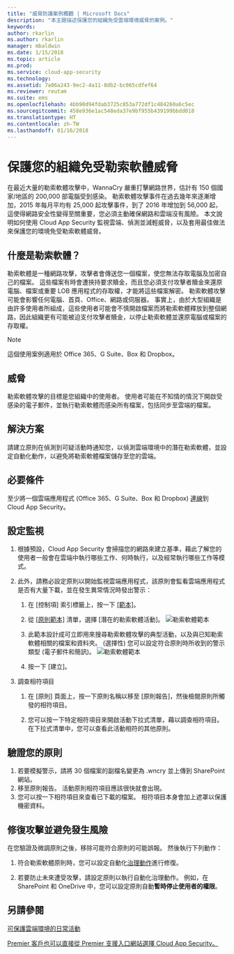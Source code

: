 ```yaml
---
title: "威脅防護案例概觀 | Microsoft Docs"
description: "本主題描述保護您的組織免受雲端環境威脅的案例。"
keywords: 
author: rkarlin
ms.author: rkarlin
manager: mbaldwin
ms.date: 1/15/2018
ms.topic: article
ms.prod: 
ms.service: cloud-app-security
ms.technology: 
ms.assetid: 7a06a243-9ec2-4a11-8db2-bc065cdfef64
ms.reviewer: reutam
ms.suite: ems
ms.openlocfilehash: 4bb90d94fdab3725c853a772df1c484260a6c5ec
ms.sourcegitcommit: 458e936e1ac548eda37e9bf955b439199bbdd018
ms.translationtype: HT
ms.contentlocale: zh-TW
ms.lasthandoff: 01/16/2018
---
```

# <a name="protecting-your-organization-from-ransomware"></a>保護您的組織免受勒索軟體威脅

在最近大量的勒索軟體攻擊中，WannaCry 嚴重打擊網路世界，估計有 150 個國家/地區的 200,000 部電腦受到感染。 勒索軟體攻擊事件在過去幾年來逐漸增加，2015 年每月平均有 25,000 起攻擊事件，到了 2016 年增加到 56,000 起，這使得網路安全性變得至關重要，您必須主動確保網路和雲端沒有風險。 本文說明如何使用 Cloud App Security 監視雲端、偵測並減輕威脅，以及套用最佳做法來保護您的環境免受勒索軟體威脅。

## <a name="what-is-ransomware"></a>什麼是勒索軟體？
勒索軟體是一種網路攻擊，攻擊者會傳送您一個檔案，使您無法存取電腦及加密自己的檔案。 這些檔案有時會遭挾持要求贖金，而且您必須支付攻擊者贖金來還原電腦、檔案或重要 LOB 應用程式的存取權，才能將這些檔案解密。 勒索軟體攻擊可能會影響任何電腦、首頁、Office、網路或伺服器。 事實上，由於大型組織是由許多使用者所組成，這些使用者可能會不慎開啟檔案而將勒索軟體釋放到整個網路，因此組織更有可能被迫支付攻擊者贖金，以停止勒索軟體並還原電腦或檔案的存取權。

>[!NOTE]
> 這個使用案例適用於 Office 365、G Suite、Box 和 Dropbox。

## <a name="the-threat"></a>威脅
勒索軟體攻擊的目標是您組織中的使用者。 使用者可能在不知情的情況下開啟受感染的電子郵件，並執行勒索軟體而感染所有檔案，包括同步至雲端的檔案。

## <a name="the-solution"></a>解決方案
請建立原則在偵測到可疑活動時通知您，以偵測雲端環境中的潛在勒索軟體，並設定自動化動作，以避免將勒索軟體檔案儲存至您的雲端。

## <a name="prerequisites"></a>必要條件

至少將一個雲端應用程式 (Office 365、G Suite、Box 和 Dropbox) [連線](enable-instant-visibility-protection-and-governance-actions-for-your-apps.md)到 Cloud App Security。

## <a name="setting-up-monitoring"></a>設定監視

1.  根據預設，Cloud App Security 會掃描您的網路來建立基準，藉此了解您的使用者一般會在雲端中執行哪些工作、何時執行，以及經常執行哪些工作等模式。 

2. 此外，請務必設定原則以開始監視雲端應用程式，該原則會監看雲端應用程式是否有大量下載，並在發生異常情況時發出警示：

    1. 在 [控制項] 索引標籤上，按一下 [[範本]](policy-template-reference.md)。 
   
    2. 從 [[原則範本]](policy-template-reference.md) 清單，選擇 [潛在的勒索軟體活動]。 
       ![勒索軟體範本](./media/ransomware-template.png)
    3. 此範本設計成可立即用來搜尋勒索軟體攻擊的典型活動，以及與已知勒索軟體相關的檔案和資料夾。 (選擇性) 您可以設定符合原則時所收到的警示類型 (電子郵件和簡訊)。
        ![勒索軟體範本](./media/ransomware-template-fields.png)
    4. 按一下 [建立]。 
   
     
2. 調查相符項目
    
    1. 在 [原則] 頁面上，按一下原則名稱以移至 [原則報告]，然後檢閱原則所觸發的相符項目。

    2. 您可以按一下特定相符項目來開啟活動下拉式清單，藉以調查相符項目。 在下拉式清單中，您可以查看此活動相符的其他原則。 
     
## <a name="validating-your-policy"></a>驗證您的原則

1. 若要模擬警示，請將 30 個檔案的副檔名變更為 .wncry 並上傳到 SharePoint 網站。
3. 移至原則報告。 活動原則相符項目應該很快就會出現。 
4. 您可以按一下相符項目來查看已下載的檔案。 相符項目本身會加上遮罩以保護機密資料。 

## <a name="remediating-attacks-and-preventing-risk"></a>修復攻擊並避免發生風險

在您驗證及微調原則之後，移除可能符合原則的可能誤報。 然後執行下列動作： 
1. 符合勒索軟體原則時，您可以設定自動化[治理動作](governance-actions.md)進行修復。

2. 若要防止未來遭受攻擊，請設定原則以執行自動化治理動作。 例如，在 SharePoint 和 OneDrive 中，您可以設定原則自動**暫時停止使用者的權限**。

 ## <a name="see-also"></a>另請參閱  
[可保護雲端環境的日常活動](daily-activities-to-protect-your-cloud-environment.md)   

[Premier 客戶也可以直接從 Premier 支援入口網站選擇 Cloud App Security。](https://premier.microsoft.com/)  
  
  